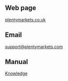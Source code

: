 ## Web page
 
<a href="https://www.plentymarkets.co.uk/" target="_blank">plentymarkets.co.uk</a>
 
## Email
 
<a href="mailto:support@plentymarkets.com">support@plentymarkets.com</a>

## Manual

<a href="https://knowledge.plentymarkets.com/en/omni-channel/multi-channel/ebay" target="_blank">Knowledge</a>